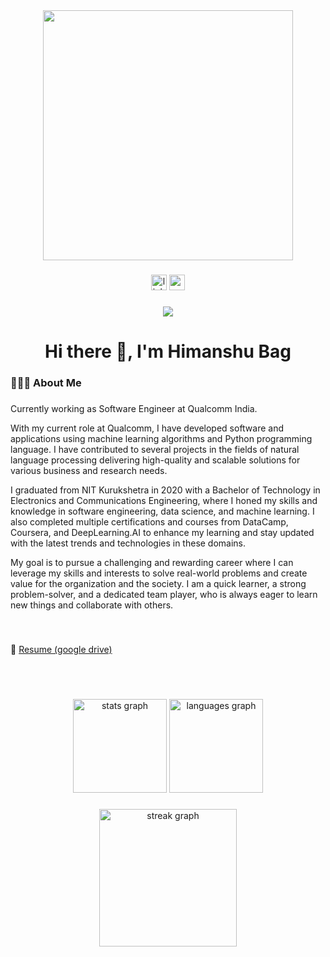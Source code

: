 <div align="center">
  <img src="https://user-images.githubusercontent.com/74038190/221352995-5ac18bdf-1a19-4f99-bbb6-77559b220470.gif" width="400">
</div>

###

<div align="center">
  <a href="https://www.linkedin.com/in/himanshu-bag/"><img src="https://img.shields.io/static/v1?message=LinkedIn://@himanshu-bag&logo=linkedin&label=&color=0077B5&logoColor=white&labelColor=&style=for-the-badge" height="25" alt="linkedin logo"  /></a>
  <a href="mailto:himanshubag12@gmail.com"><img src="https://img.shields.io/static/v1?message=email://himanshubag12@gmail.com&logo=email&label=&color=FF0000&logoColor=white&labelColor=&style=for-the-badge" height="25" alt="email logo"  /></a>
</div>

###

<div align="center">
  <img src="https://visitor-badge.laobi.icu/badge?page_id=0x1h0b&"  />
</div>

###

<h1 align="center">Hi there 👋, I'm Himanshu Bag</h1>

###

<h3 align="left">👨🏾‍💻 About Me</h3>

###

<p align="left">Currently working as Software Engineer at Qualcomm India.</p>

<p align="left">With my current role at Qualcomm, I have developed software and applications using machine learning algorithms and Python programming language. I have contributed to several projects in the fields of natural language processing delivering high-quality and scalable solutions for various business and research needs.</p>
<p align="left">I graduated from NIT Kurukshetra in 2020 with a Bachelor of Technology in Electronics and Communications Engineering, where I honed my skills and knowledge in software engineering, data science, and machine learning. I also completed multiple certifications and courses from DataCamp, Coursera, and DeepLearning.AI to enhance my learning and stay updated with the latest trends and technologies in these domains.</p>
<p align="left">My goal is to pursue a challenging and rewarding career where I can leverage my skills and interests to solve real-world problems and create value for the organization and the society. I am a quick learner, a strong problem-solver, and a dedicated team player, who is always eager to learn new things and collaborate with others.</p>

###
<br>

📄 [Resume (google drive)](https://drive.google.com/file/d/1y9Drz8f_06q1WC7MQnz4HG5sKPrEjOdz/view?usp=sharing)

<br><br>

###

<div align="center">
  <img src="https://github-readme-stats.vercel.app/api?username=0x1h0b&hide_title=false&hide_rank=false&show_icons=true&include_all_commits=true&count_private=true&disable_animations=false&theme=dark&locale=en&hide_border=false" height="150" alt="stats graph"  />
  <img src="https://github-readme-stats.vercel.app/api/top-langs?username=0x1h0b&locale=en&hide_title=false&layout=compact&card_width=320&langs_count=5&theme=dark&hide_border=false" height="150" alt="languages graph"  />
</div>

###

<div align="center">
  <img src="https://streak-stats.demolab.com?user=0x1h0b&locale=en&mode=daily&theme=dark&hide_border=false&border_radius=5&order=3" height="220" alt="streak graph"  />
</div>
